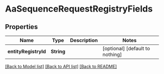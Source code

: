 # AaSequenceRequestRegistryFields


## Properties
Name | Type | Description | Notes
------------ | ------------- | ------------- | -------------
**entityRegistryId** | **String** |  | [optional] [default to nothing]


[[Back to Model list]](../README.md#models) [[Back to API list]](../README.md#api-endpoints) [[Back to README]](../README.md)


